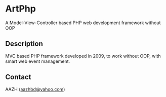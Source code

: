 # ArtPhp
A Model-View-Controller based PHP web development framework without OOP

## Description
MVC based PHP framework developed in 2009, to work without OOP, with smart web event management.

## Contact
AAZH (aazhbd@yahoo.com)
